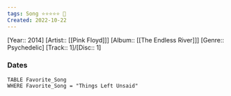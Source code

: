 ```yaml
---
tags: Song ⭐⭐⭐⭐⭐️ 💛
Created: 2022-10-22
---
```

[Year:: 2014]
[Artist:: [[Pink Floyd]]]
[Album:: [[The Endless River]]]
[Genre:: Psychedelic]
[Track:: 1]/[Disc:: 1]
### Dates
```dataview
TABLE Favorite_Song
WHERE Favorite_Song = "Things Left Unsaid"

```